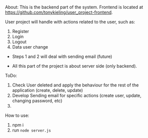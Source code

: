 About:
 This is the backend part of the system.
 Frontend is located at https://github.com/tonykieling/user_project-frontend.

 User project will handle with actions related to the user, such as:

 1. Register
 2. Login
 3. Logout
 4. Data user change
 
 * Steps 1 and 2 will deal with sending email (future)

 * All this part of the project is about server side (only backend).

 ToDo:
 1. Check User deleted and apply the behaviour for the rest of the application (create, delete, update)
 2. Develop Sending email for specific actions (create user, update, changing password, etc)
 3. 

 How to use:
 1. npm i
 2. run `node server.js`
 